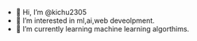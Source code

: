 - 👋 Hi, I’m @kichu2305
- 👀 I’m interested in ml,ai,web deveolpment.
- 🌱 I’m currently learning  machine learning algorthims.

<!---
kichu2305/kichu2305 is a ✨ special ✨ repository because its `README.md` (this file) appears on your GitHub profile.
You can click the Preview link to take a look at your changes.
--->
